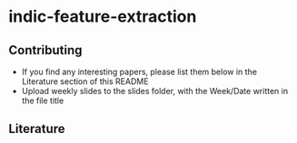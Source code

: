 # indic-feature-extraction

## Contributing

- If you find any interesting papers, please list them below in the Literature section of this README
- Upload weekly slides to the slides folder, with the Week/Date written in the file title

## Literature
